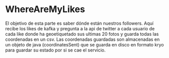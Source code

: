 # WhereAreMyLikes

El objetivo de esta parte es saber dónde están nuestros followers. Aquí recibe los likes de kafka y pregunta a la api de twitter a cada usuario de cada like donde ha geoetiquetado sus ultimas 20 fotos y guarda todas las coordenadas en un csv. Las coordenadas guardadas son almacenadas en un objeto de java (coordinatesSent) que se guarda en disco en formato kryo para guardar su estado por si se cae el servicio.
